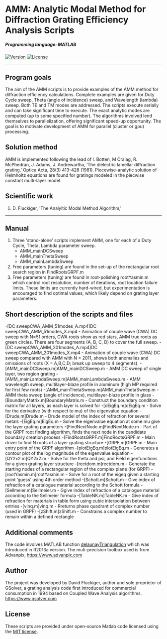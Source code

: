 # AMM: Analytic Modal Method for Diffraction Grating Efficiency Analysis Scripts

##### Programming language: MATLAB

[![Version](https://img.shields.io/badge/version-1.0-green.svg)](README.md) [![License](https://img.shields.io/badge/license-MIT-blue.svg)](http://opensource.org/licenses/MIT)

---
## Program goals
The aim of the AMM scripts is to provide examples of the AMM method for diffraction efficiency calculations.  Complete examples are given for Duty Cycle sweep, Theta (angle of incidence) sweep, and Wavelength (lambda) sweep. Both TE and TM modes are addressed. The scripts execute serially and can take significant time to execute. The exact analytic modes are computed (up to some specified number). The algorithms involved lend themselves to parallelization, offering significant speed-up opportunity. The goal is to motivate development of AMM for parallel (cluster or gpu) processing.

## Solution method
AMM is implemented following the lead of I. Botten, M Craiag, R. McPhedran, J. Adams, J. Andrewartha, ‘The dielectric lamellar diffraction grating,’ Optica Acta, 28(3) 413-428 (1981). Piecewise-analytic solution of Helmholtz equations are found for gratings modeled in the piecwise constant multi-layer model. 

## Scientific work
1. D. Fluckiger, 'The Analyltic Modal Method Algorithm,'

---
## Manual
1. Three 'stand-alone' scripts implement AMM, one for each of a Duty Cycle, Theta, Lambda parameter sweep.
    * AMM_mainDCSweep
    * AMM_mainThetaSweep
    * AMM_mainLambdaSweep
2. Free parameters (tuning) are found in the set-up of the rectangular root search region in FindRootsGRPF.m
3. Free parameters (tuning) are found in root-polishing rootYasmin.m which control root resolution, number of iterations, root location failure limits. These limits are currently hard-wired, but experimentation is encouraged to find optimal values, which likely depend on grating layer parameters.
 
## Short description of the scripts and files
-[DC sweepCWA_AMM_51modes_A.mp4]DC sweepCWA_AMM_51modes_X.mp4 - Animation of couple wave (CWA) DC sweep with N=51 orders, CWA roots show as red stars, AMM true roots as green circles. There are four segments (A, B, C, D) to cover the full sweep.
-[DC sweepCWA_AMM_201modes_A.mp4]DC sweepCWA_AMM_201modes_X.mp4 - Animation of couple wave (CWA) DC sweep compared with AMM with N = 2011, shows both anomalies and omissions of roots (X = A,B,C,D; break up sweep to 4 segments).
-[AMM_mainDCSweep.m]AMM_mainDCSweep.m - AMM DC sweep of single layer, two region grating
-[AMM_mainLambdaSweep.m]AMM_mainLambdaSweep.m - AMM wavelength sweep, multilayer-blaze profile in aluminum (high MP required for first few roots)
-[AMM_mainThetaSweep.m]AMM_mainThetaSweep.m - AMM theta sweep (angle of incidence), multilayer-blaze profile in glass
-[BoundaryMatrix.m]BoundaryMatrix.m - Construct the boundary condition matrix for all layers, as each layer is solved for
-[dEigEq.m]dEigEq.m - Solve for the derivative (with respect to mu) of the eigenvalue equation
-[Drude.m]Drude.m -	Drude model of the index of refraction for several metals
-[EigEq.m]EigEq.m -	Solve the eigenvalue equation at some mu give the layer grating parameters
-[FindNextNode.m]FindNextNode.m - Part of the GRPF root finding algorithm,  finds the next node in the candidate boundary creation process
-[FindRootsGRPF.m]FindRootsGRPF.m - Main driver to find N roots of a layer grating structure
-[GRPF.m]GRPF.m - Main entry point of the GRPF algorithm
-[plotEigEq.m]plotEigEq.m - Generates a contour plot of the log magnitude of the eigenvalue equation
-[QY2x2.m]QY2x2.m -	Solve for the theta and psi, and Field eigenfunctions for a given grating layer structure
-[rectdom.m]rectdom.m - Generate the starting nodes of a rectangular region of the complex plane (for GRPF)
-[rootYasmin.m]rootYasmin.m -	Solve for a root of the eigeq given a starting point ‘guess’ using 4th order method
-[Schott.m]Schott.m - Give index of refraction of a catalogue material according to the Schott formula
-[Sellmeier.m]Sellmeier.m - Ggive index of refraction of a catalogue material according to the Sellmeier formula
-[TableNK.m]TableNK.m -	Give index of refraction for materials in table form using cubic interpolation between entries
-[vinq.m]vinq.m - Rreturns phase quadrant of complex number (used in GRPF)
-[zShift.m]zShift.m - Constrains a complex number to remain within a defined rectangle

## Additional comments
The code involves MATLAB function [delaunayTriangulation](https://uk.mathworks.com/help/matlab/ref/delaunaytriangulation.html) which was introduced in R2013a version. The muti-precision toolbox used is from Advanpix, https://www.advanpix.com  

## Author
The project was developed by David Fluckiger, author and sole proprietor of GSolver, a grating analysis code first introduced for commercial consumption in 1994 based on Coupled Wave Analysis algorithms. https://www.gsolver.com

## License
These scripts are provided under open-source Matlab code licensed using the [MIT license](LICENSE.md).
